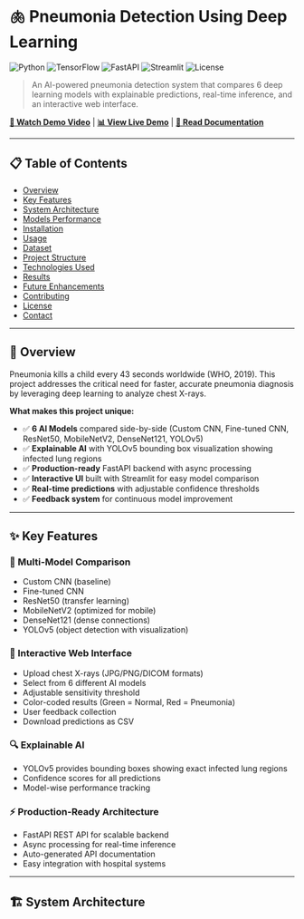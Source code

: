 # 🫁 Pneumonia Detection Using Deep Learning

![Python](https://img.shields.io/badge/Python-3.8%2B-blue)
![TensorFlow](https://img.shields.io/badge/TensorFlow-2.x-orange)
![FastAPI](https://img.shields.io/badge/FastAPI-0.100%2B-teal)
![Streamlit](https://img.shields.io/badge/Streamlit-1.28%2B-red)
![License](https://img.shields.io/badge/License-MIT-green)

> An AI-powered pneumonia detection system that compares 6 deep learning models with explainable predictions, real-time inference, and an interactive web interface.

[**🎥 Watch Demo Video**](YOUR_YOUTUBE_LINK) | [**📊 View Live Demo**](YOUR_LIVE_DEMO_LINK) | [**📄 Read Documentation**](#documentation)

---

## 📋 Table of Contents

- [Overview](#overview)
- [Key Features](#key-features)
- [System Architecture](#system-architecture)
- [Models Performance](#models-performance)
- [Installation](#installation)
- [Usage](#usage)
- [Dataset](#dataset)
- [Project Structure](#project-structure)
- [Technologies Used](#technologies-used)
- [Results](#results)
- [Future Enhancements](#future-enhancements)
- [Contributing](#contributing)
- [License](#license)
- [Contact](#contact)

---

## 🎯 Overview

Pneumonia kills a child every 43 seconds worldwide (WHO, 2019). This project addresses the critical need for faster, accurate pneumonia diagnosis by leveraging deep learning to analyze chest X-rays.

**What makes this project unique:**

- ✅ **6 AI Models** compared side-by-side (Custom CNN, Fine-tuned CNN, ResNet50, MobileNetV2, DenseNet121, YOLOv5)
- ✅ **Explainable AI** with YOLOv5 bounding box visualization showing infected lung regions
- ✅ **Production-ready** FastAPI backend with async processing
- ✅ **Interactive UI** built with Streamlit for easy model comparison
- ✅ **Real-time predictions** with adjustable confidence thresholds
- ✅ **Feedback system** for continuous model improvement

---

## ✨ Key Features

### 🔬 Multi-Model Comparison

- Custom CNN (baseline)
- Fine-tuned CNN
- ResNet50 (transfer learning)
- MobileNetV2 (optimized for mobile)
- DenseNet121 (dense connections)
- YOLOv5 (object detection with visualization)

### 🎨 Interactive Web Interface

- Upload chest X-rays (JPG/PNG/DICOM formats)
- Select from 6 different AI models
- Adjustable sensitivity threshold
- Color-coded results (Green = Normal, Red = Pneumonia)
- User feedback collection
- Download predictions as CSV

### 🔍 Explainable AI

- YOLOv5 provides bounding boxes showing exact infected lung regions
- Confidence scores for all predictions
- Model-wise performance tracking

### ⚡ Production-Ready Architecture

- FastAPI REST API for scalable backend
- Async processing for real-time inference
- Auto-generated API documentation
- Easy integration with hospital systems

---

## 🏗️ System Architecture
